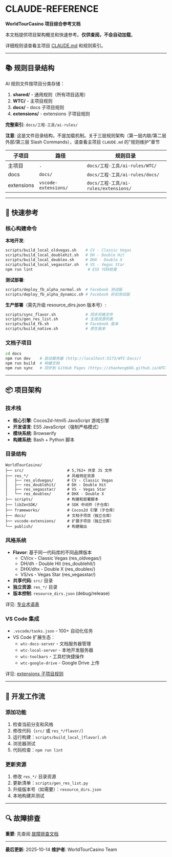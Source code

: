 # CLAUDE-REFERENCE

**WorldTourCasino 项目综合参考文档**

本文档提供项目架构概览和快速参考。**仅供查阅，不会自动加载**。

详细规则请查看主项目 [CLAUDE.md](https://github.com/zhaoheng666/WorldTourCasino/blob/classic_vegas/CLAUDE.md) 和规则索引。

---

## 📚 规则目录结构

AI 规则文件按项目分类存储：

1. **shared/** - 通用规则（所有项目适用）
2. **WTC/** - 主项目规则
3. **docs/** - docs 子项目规则
4. **extensions/** - extensions 子项目规则

**完整索引**: `docs/工程-工具/ai-rules/`

**注意**: 这是文件目录结构，不是加载机制。关于三层规则架构（第一层内联/第二层外部/第三层 Slash Commands），请查看主项目 `CLAUDE.md` 的"规则维护"章节

| 子项目 | 路径 | 规则目录 |
|--------|------|---------|
| 主项目 | `.` | `docs/工程-工具/ai-rules/WTC/` |
| docs | `docs/` | `docs/工程-工具/ai-rules/docs/` |
| extensions | `vscode-extensions/` | `docs/工程-工具/ai-rules/extensions/` |

---

## 🚀 快速参考

### 核心构建命令

**本地开发**:
```bash
scripts/build_local_oldvegas.sh    # CV - Classic Vegas
scripts/build_local_doublehit.sh   # DH - Double Hit
scripts/build_local_doublex.sh     # DHX - Double X
scripts/build_local_vegasstar.sh   # VS - Vegas Star
npm run lint                        # ES5 代码检查
```

**测试部署**:
```bash
scripts/deploy_fb_alpha_normal.sh  # Facebook 测试版
scripts/deploy_fb_alpha_dynamic.sh # Facebook 折扣测试版
```

**生产部署**（需先升级 resource_dirs.json 版本号）:
```bash
scripts/sync_flavor.sh             # 同步风格文件
scripts/gen_res_list.sh            # 生成资源列表
scripts/build_fb.sh                # Facebook 版本
scripts/build_native.sh            # 原生版本
```

### 文档子项目

```bash
cd docs
npm run dev    # 启动服务器 (http://localhost:5173/WTC-Docs/)
npm run build  # 构建文档
npm run sync   # 同步到 GitHub Pages (https://zhaoheng666.github.io/WTC-Docs/)
```

---

## 📦 项目架构

### 技术栈

- **核心引擎**: Cocos2d-html5 JavaScript 游戏引擎
- **开发语言**: ES5 JavaScript（强制严格模式）
- **模块系统**: Browserify
- **构建系统**: Bash + Python 脚本

### 目录结构

```
WorldTourCasino/
├── src/                   # 5,762+ 共享 JS 文件
├── res_*/                 # 风格特定资源
│   ├── res_oldvegas/      # CV - Classic Vegas
│   ├── res_doublehit/     # DH - Double Hit
│   ├── res_vegasstar/     # VS - Vegas Star
│   └── res_doublex/       # DHX - Double X
├── scripts/               # 构建和部署脚本
├── libZenSDK/             # SDK 中间件（子仓库）
├── frameworks/            # Cocos2d 引擎（子仓库）
├── docs/                  # 文档子项目（独立仓库）
├── vscode-extensions/     # 扩展子项目（独立仓库）
└── publish/               # 构建输出
```

### 风格系统

- **Flavor**: 基于同一代码库的不同品牌版本
  - CV/cv - Classic Vegas (res_oldvegas/)
  - DH/dh - Double Hit (res_doublehit/)
  - DHX/dhx - Double X (res_doublex/)
  - VS/vs - Vegas Star (res_vegasstar/)
- **共享代码**: `src/` 目录
- **独立资源**: `res_*/` 目录
- **版本控制**: `resource_dirs.json` (debug/release)

详见: [专业术语表](/工程-工具/ai-rules/WTC/terminology)

### VS Code 集成

- `.vscode/tasks.json` - 100+ 自动化任务
- VS Code 扩展生态：
  - `wtc-docs-server` - 文档服务器管理
  - `wtc-local-server` - 本地开发服务器
  - `wtc-toolbars` - 工具栏快捷操作
  - `wtc-google-drive` - Google Drive 上传

详见: [extensions 子项目规则](/工程-工具/ai-rules/extensions/extension-dev)

---

## 🔧 开发工作流

### 添加功能

1. 检查当前分支和风格
2. 修改代码（`src/` 或 `res_*/flavor/`）
3. 运行构建：`scripts/build_local_[flavor].sh`
4. 浏览器测试
5. 代码检查：`npm run lint`

### 更新资源

1. 修改 `res_*/` 目录资源
2. 更新清单：`scripts/gen_res_list.py`
3. 升级版本号（如需要）：`resource_dirs.json`
4. 本地构建并测试

---

## 🔍 故障排查

**重要**: 先查阅 [故障排查文档](https://zhaoheng666.github.io/WTC-Docs/故障排查/)

---

**最后更新**: 2025-10-14
**维护者**: WorldTourCasino Team
